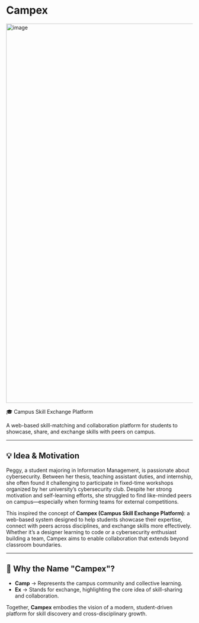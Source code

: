 # Campex

<img width="1536" height="1024" alt="image" src="https://github.com/user-attachments/assets/48bf8b3f-03b9-4f6f-acff-896c3c44c71d" />

🎓 Campus Skill Exchange Platform

A web-based skill-matching and collaboration platform for students to showcase, share, and exchange skills with peers on campus.

---

## 💡 Idea & Motivation
Peggy, a student majoring in Information Management, is passionate about cybersecurity. Between her thesis, teaching assistant duties, and internship, she often found it challenging to participate in fixed-time workshops organized by her university’s cybersecurity club. Despite her strong motivation and self-learning efforts, she struggled to find like-minded peers on campus—especially when forming teams for external competitions.

This inspired the concept of **Campex (Campus Skill Exchange Platform)**: a web-based system designed to help students showcase their expertise, connect with peers across disciplines, and exchange skills more effectively. Whether it’s a designer learning to code or a cybersecurity enthusiast building a team, Campex aims to enable collaboration that extends beyond classroom boundaries.

---

## 📝 Why the Name "Campex"?
- **Camp** → Represents the campus community and collective learning.  
- **Ex** → Stands for exchange, highlighting the core idea of skill-sharing and collaboration.  

Together, **Campex** embodies the vision of a modern, student-driven platform for skill discovery and cross-disciplinary growth.
